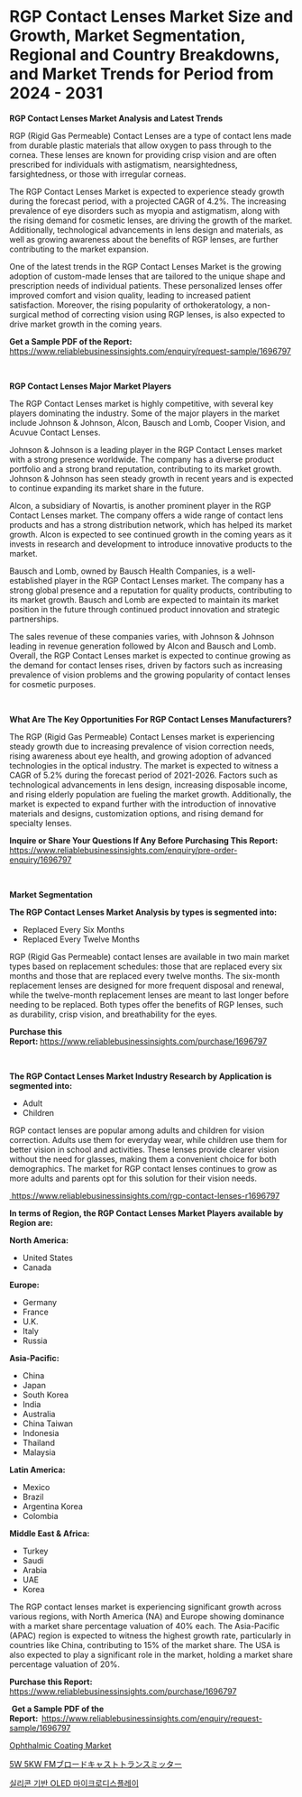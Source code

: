 <p><h1>RGP Contact Lenses Market Size and Growth, Market Segmentation, Regional and Country Breakdowns, and Market Trends for Period from 2024 -  2031</h1></p><p><strong>RGP Contact Lenses Market Analysis and Latest Trends</strong></p>
<p><p>RGP (Rigid Gas Permeable) Contact Lenses are a type of contact lens made from durable plastic materials that allow oxygen to pass through to the cornea. These lenses are known for providing crisp vision and are often prescribed for individuals with astigmatism, nearsightedness, farsightedness, or those with irregular corneas.</p><p>The RGP Contact Lenses Market is expected to experience steady growth during the forecast period, with a projected CAGR of 4.2%. The increasing prevalence of eye disorders such as myopia and astigmatism, along with the rising demand for cosmetic lenses, are driving the growth of the market. Additionally, technological advancements in lens design and materials, as well as growing awareness about the benefits of RGP lenses, are further contributing to the market expansion.</p><p>One of the latest trends in the RGP Contact Lenses Market is the growing adoption of custom-made lenses that are tailored to the unique shape and prescription needs of individual patients. These personalized lenses offer improved comfort and vision quality, leading to increased patient satisfaction. Moreover, the rising popularity of orthokeratology, a non-surgical method of correcting vision using RGP lenses, is also expected to drive market growth in the coming years.</p></p>
<p><strong>Get a Sample PDF of the Report:&nbsp;</strong> <a href="https://www.reliablebusinessinsights.com/enquiry/request-sample/1696797">https://www.reliablebusinessinsights.com/enquiry/request-sample/1696797</a></p>
<p>&nbsp;</p>
<p><strong>RGP Contact Lenses Major Market Players</strong></p>
<p><p>The RGP Contact Lenses market is highly competitive, with several key players dominating the industry. Some of the major players in the market include Johnson & Johnson, Alcon, Bausch and Lomb, Cooper Vision, and Acuvue Contact Lenses.</p><p>Johnson & Johnson is a leading player in the RGP Contact Lenses market with a strong presence worldwide. The company has a diverse product portfolio and a strong brand reputation, contributing to its market growth. Johnson & Johnson has seen steady growth in recent years and is expected to continue expanding its market share in the future.</p><p>Alcon, a subsidiary of Novartis, is another prominent player in the RGP Contact Lenses market. The company offers a wide range of contact lens products and has a strong distribution network, which has helped its market growth. Alcon is expected to see continued growth in the coming years as it invests in research and development to introduce innovative products to the market.</p><p>Bausch and Lomb, owned by Bausch Health Companies, is a well-established player in the RGP Contact Lenses market. The company has a strong global presence and a reputation for quality products, contributing to its market growth. Bausch and Lomb are expected to maintain its market position in the future through continued product innovation and strategic partnerships.</p><p>The sales revenue of these companies varies, with Johnson & Johnson leading in revenue generation followed by Alcon and Bausch and Lomb. Overall, the RGP Contact Lenses market is expected to continue growing as the demand for contact lenses rises, driven by factors such as increasing prevalence of vision problems and the growing popularity of contact lenses for cosmetic purposes.</p></p>
<p>&nbsp;</p>
<p><strong>What Are The Key Opportunities For RGP Contact Lenses Manufacturers?</strong></p>
<p><p>The RGP (Rigid Gas Permeable) Contact Lenses market is experiencing steady growth due to increasing prevalence of vision correction needs, rising awareness about eye health, and growing adoption of advanced technologies in the optical industry. The market is expected to witness a CAGR of 5.2% during the forecast period of 2021-2026. Factors such as technological advancements in lens design, increasing disposable income, and rising elderly population are fueling the market growth. Additionally, the market is expected to expand further with the introduction of innovative materials and designs, customization options, and rising demand for specialty lenses.</p></p>
<p><strong>Inquire or Share Your Questions If Any Before Purchasing This Report:</strong> <a href="https://www.reliablebusinessinsights.com/enquiry/pre-order-enquiry/1696797">https://www.reliablebusinessinsights.com/enquiry/pre-order-enquiry/1696797</a></p>
<p>&nbsp;</p>
<p><strong>Market Segmentation</strong></p>
<p><strong>The RGP Contact Lenses Market Analysis by types is segmented into:</strong></p>
<p><ul><li>Replaced Every Six Months</li><li>Replaced Every Twelve Months</li></ul></p>
<p><p>RGP (Rigid Gas Permeable) contact lenses are available in two main market types based on replacement schedules: those that are replaced every six months and those that are replaced every twelve months. The six-month replacement lenses are designed for more frequent disposal and renewal, while the twelve-month replacement lenses are meant to last longer before needing to be replaced. Both types offer the benefits of RGP lenses, such as durability, crisp vision, and breathability for the eyes.</p></p>
<p><strong>Purchase this Report:&nbsp;</strong><a href="https://www.reliablebusinessinsights.com/purchase/1696797">https://www.reliablebusinessinsights.com/purchase/1696797</a></p>
<p>&nbsp;</p>
<p><strong>The RGP Contact Lenses Market Industry Research by Application is segmented into:</strong></p>
<p><ul><li>Adult</li><li>Children</li></ul></p>
<p><p>RGP contact lenses are popular among adults and children for vision correction. Adults use them for everyday wear, while children use them for better vision in school and activities. These lenses provide clearer vision without the need for glasses, making them a convenient choice for both demographics. The market for RGP contact lenses continues to grow as more adults and parents opt for this solution for their vision needs.</p></p>
<p><a href="https://www.reliablebusinessinsights.com/rgp-contact-lenses-r1696797">&nbsp;https://www.reliablebusinessinsights.com/rgp-contact-lenses-r1696797</a></p>
<p><strong>In terms of Region, the RGP Contact Lenses Market Players available by Region are:</strong></p>
<p>
    <p> <strong> North America: </strong>
        <ul>
            <li>United States</li>
            <li>Canada</li>
        </ul>
        </p> 
    <p> <strong> Europe: </strong>
        <ul>
            <li>Germany</li>
            <li>France</li>
            <li>U.K.</li>
            <li>Italy</li>
            <li>Russia</li>
        </ul>
        </p> 
    <p> <strong> Asia-Pacific: </strong>
        <ul>
            <li>China</li>
            <li>Japan</li>
            <li>South Korea</li>
            <li>India</li>
            <li>Australia</li>
            <li>China Taiwan</li>
            <li>Indonesia</li>
            <li>Thailand</li>
            <li>Malaysia</li>
        </ul>
        </p> 
    <p> <strong> Latin America: </strong>
        <ul>
            <li>Mexico</li>
            <li>Brazil</li>
            <li>Argentina Korea</li>
            <li>Colombia</li>
        </ul>
        </p> 
    <p> <strong> Middle East & Africa: </strong>
        <ul>
            <li>Turkey</li>
            <li>Saudi</li>
            <li>Arabia</li>
            <li>UAE</li>
            <li>Korea</li>
        </ul>
    </p>
    </p>
<p><p>The RGP contact lenses market is experiencing significant growth across various regions, with North America (NA) and Europe showing dominance with a market share percentage valuation of 40% each. The Asia-Pacific (APAC) region is expected to witness the highest growth rate, particularly in countries like China, contributing to 15% of the market share. The USA is also expected to play a significant role in the market, holding a market share percentage valuation of 20%.</p></p>
<p><strong>Purchase this Report: </strong><a href="https://www.reliablebusinessinsights.com/purchase/1696797">https://www.reliablebusinessinsights.com/purchase/1696797</a></p>
<p>&nbsp;<strong>Get a Sample PDF of the Report:&nbsp;&nbsp;</strong><a href="https://www.reliablebusinessinsights.com/enquiry/request-sample/1696797">https://www.reliablebusinessinsights.com/enquiry/request-sample/1696797</a></p>
<p><strong></strong></p>
<p><p><a href="https://github.com/LeilaniWyman2021/Market-Research-Report-List-1/blob/main/ophthalmic-coating-market.md">Ophthalmic Coating Market</a></p><p><a href="https://github.com/DayanaRunolfsdottir/Market-Research-Report-List-1/blob/main/6805381124446.md">5W 5KW FMブロードキャストトランスミッター</a></p><p><a href="https://github.com/ConstantinVon/Market-Research-Report-List-1/blob/main/3863211122479.md">실리콘 기반 OLED 마이크로디스플레이</a></p></p>